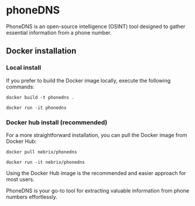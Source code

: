 # phoneDNS
PhoneDNS is an open-source intelligence (OSINT) tool designed to gather essential information from a phone number.

## Docker installation

### Local install
If you prefer to build the Docker image locally, execute the following commands:

`docker build -t phonedns .`

`docker run -it phonedns`

### Docker hub install (recommended)
For a more straightforward installation, you can pull the Docker image from Docker Hub:

`docker pull nebrix/phonedns`

`docker run -it nebrix/phonedns`

Using the Docker Hub image is the recommended and easier approach for most users.

PhoneDNS is your go-to tool for extracting valuable information from phone numbers effortlessly.

